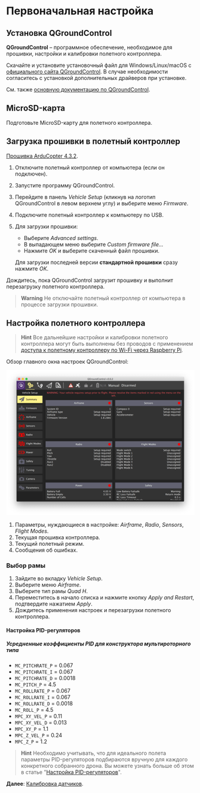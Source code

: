 # Первоначальная настройка

## Установка QGroundControl

**QGroundControl** – программное обеспечение, необходимое для прошивки, настройки и калибровки полетного контроллера.

Скачайте и установите установочный файл для Windows/Linux/macOS с [официального сайта QGroundControl](http://qgroundcontrol.com/downloads/). В случае необходимости согласитесь с установкой дополнительных драйверов при установке.

См. также [основную документацию по QGroundControl](https://docs.qgroundcontrol.com/en/).

## MicroSD-карта

Подготовьте MicroSD-карту для полетного контроллера.

## Загрузка прошивки в полетный контроллер

[Прошивка ArduCopter 4.3.2](https://firmware.ardupilot.org/Copter/stable-4.3.2/Pixracer/).

1. Отключите полетный контроллер от компьютера (если он подключен).
2. Запустите программу QGroundControl.
3. Перейдите в панель *Vehicle Setup* (кликнув на логотип QGroundControl в левом верхнем углу) и выберите меню *Firmware*.
4. Подключите полетный контроллер к компьютеру по USB.

5. Для загрузки прошивки:

   * Выберите *Advanced settings*.
   * В выпадающем меню выберите *Custom firmware file...*
   * Нажмите *OK* и выберите скаченный файл прошивки.

   Для загрузки последней версии **стандартной прошивки** сразу нажмите *OK*.

Дождитесь, пока QGroundControl загрузит прошивку и выполнит перезагрузку полетного контроллера.

> **Warning** Не отключайте полетный контроллер от компьютера в процессе загрузки прошивки.

## Настройка полетного контроллера

> **Hint** Все дальнейшие настройки и калибровки полетного контроллера могут быть выполнены без проводов с применением [доступа к полетному контроллеру по Wi-Fi через Raspberry Pi](gcs_bridge.md).

Обзор главного окна настроек QGroundControl:

<img src="../assets/qgc-requires-setup.png" alt="QGroundControl overview" class="zoom">

1. Параметры, нуждающиеся в настройке: *Airframe*, *Radio*, *Sensors*, *Flight Modes*.
2. Текущая прошивка контроллера.
3. Текущий полетный режим.
4. Сообщения об ошибках.

### Выбор рамы

1. Зайдите во вкладку *Vehicle Setup*.
2. Выберите меню *Airframe*.
3. Выберите тип рамы *Quad H*.
4. Переместитесь в начало списка и нажмите кнопку *Apply and Restart*, подтвердите нажатием *Apply*.
5. Дождитесь применения настроек и перезагрузки полетного контроллера.

#### Настройка PID-регуляторов

##### Усредненные коэффициенты PID для конструктора мультироторного типа

* `MC_PITCHRATE_P` = 0.067
* `MC_PITCHRATE_I` = 0.067
* `MC_PITCHRATE_D` = 0.0018
* `MC_PITCH_P` = 4.5
* `MC_ROLLRATE_P` = 0.067
* `MC_ROLLRATE_I` = 0.067
* `MC_ROLLRATE_D` = 0.0018
* `MC_ROLL_P` = 4.5
* `MPC_XY_VEL_P` = 0.11
* `MPC_XY_VEL_D` = 0.013
* `MPC_XY_P` = 1.1
* `MPC_Z_VEL_P` = 0.24
* `MPC_Z_P` = 1.2

> **Hint** Необходимо учитывать, что для идеального полета параметры PID-регуляторов подбираются вручную для каждого конкретного собранного дрона. Вы можете узнать больше об этом в статье "[Настройка PID-регуляторов](pid_tuning.md)".

**Далее**: [Калибровка датчиков](calibration.md).
